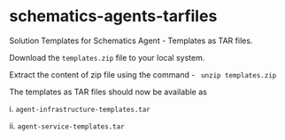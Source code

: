 # schematics-agents-tarfiles
Solution Templates for Schematics Agent - Templates as TAR files.

Download the `templates.zip` file to your local system.

Extract the content of zip file using the command - ` unzip templates.zip`

The templates as TAR files should now be available as

i.  `agent-infrastructure-templates.tar`

ii. `agent-service-templates.tar`

